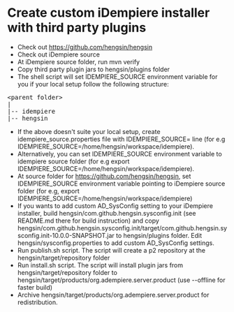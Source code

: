 # Create custom iDempiere installer with third party plugins
* Check out https://github.com/hengsin/hengsin
* Check out iDempiere source
* At iDempiere source folder, run mvn verify
* Copy third party plugin jars to hengsin/plugins folder
* The shell script will set IDEMPIERE_SOURCE environment variable for you if your local setup follow the following structure:
<pre>
&lt;parent folder&gt;
|
|-- idempiere
|-- hengsin
</pre>
* If the above doesn't suite your local setup, create idempiere_source.properties file with IDEMPIERE_SOURCE=<absolute idempiere source path> line (for e.g IDEMPIERE_SOURCE=/home/hengsin/workspace/idempiere).
* Alternatively, you can set IDEMPIERE_SOURCE environment variable to idempiere source folder (for e.g export IDEMPIERE_SOURCE=/home/hengsin/workspace/idempiere).
* At source folder for https://github.com/hengsin/hengsin, set IDEMPIERE_SOURCE environment variable pointing to iDempiere source folder (for e.g, export IDEMPIERE_SOURCE=/home/hengsin/workspace/idempiere)
* If you wants to add custom AD_SysConfig setting to your iDempiere installer, build hengsin/com.github.hengsin.sysconfig.init (see README.md there for build instruction) and copy hengsin/com.github.hengsin.sysconfig.init/target/com.github.hengsin.sysconfig.init-10.0.0-SNAPSHOT.jar to hengsin/plugins folder. Edit hengsin/sysconfig.properties to add custom AD_SysConfig settings.
* Run publish.sh script. The script will create a p2 repository at the hengsin/target/repository folder
* Run install.sh script. The script will install plugin jars from hengsin/target/repository folder to hengsin/target/products/org.adempiere.server.product (use --offline for faster build)
* Archive hengsin/target/products/org.adempiere.server.product for redistribution.

